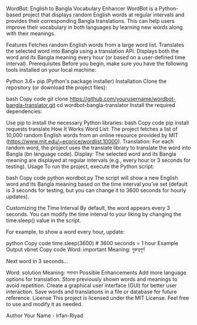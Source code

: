 WordBot: English to Bangla Vocabulary Enhancer
WordBot is a Python-based project that displays random English words at regular intervals and provides their corresponding Bangla translations. This can help users improve their vocabulary in both languages by learning new words along with their meanings.

Features
Fetches random English words from a large word list.
Translates the selected word into Bangla using a translation API.
Displays both the word and its Bangla meaning every hour (or based on a user-defined time interval).
Prerequisites
Before you begin, make sure you have the following tools installed on your local machine:

Python 3.6+
pip (Python's package installer)
Installation
Clone the repository (or download the project files):

bash
Copy code
git clone https://github.com/yourusername/wordbot-bangla-translator.git
cd wordbot-bangla-translator
Install the required dependencies:

Use pip to install the necessary Python libraries:
bash
Copy code
pip install requests translate
How It Works
Word List: The project fetches a list of 10,000 random English words from an online resource provided by MIT (https://www.mit.edu/~ecprice/wordlist.10000).
Translation: For each random word, the project uses the translate library to translate the word into Bangla (bn language code).
Display: The selected word and its Bangla meaning are displayed at regular intervals (e.g., every hour or 3 seconds for testing).
Usage
To run the project, execute the Python script:

bash
Copy code
python wordbot.py
The script will show a new English word and its Bangla meaning based on the time interval you’ve set (default is 3 seconds for testing, but you can change it to 3600 seconds for hourly updates).

Customizing the Time Interval
By default, the word appears every 3 seconds. You can modify the time interval to your liking by changing the time.sleep() value in the script.

For example, to show a word every hour, update:

python
Copy code
time.sleep(3600)  # 3600 seconds = 1 hour
Example Output
vbnet
Copy code
Word: important
Meaning: গুরুত্বপূর্ণ

Next word in 3 seconds...

Word: solution
Meaning: সমাধান
Possible Enhancements
Add more language options for translation.
Store previously shown words and meanings to avoid repetition.
Create a graphical user interface (GUI) for better user interaction.
Save words and translations in a file or database for future reference.
License
This project is licensed under the MIT License. Feel free to use and modify it as needed.



Author
Your Name - Irfan-Riyad
